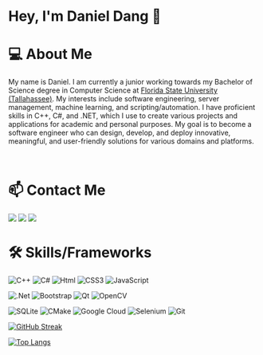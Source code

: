 # Hey, I'm Daniel Dang 👋

# 💻 About Me

My name is Daniel. I am currently a junior working towards my Bachelor of Science degree in Computer Science at [Florida State University (Tallahassee)](https://www.cs.fsu.edu/academics/undergraduate-programs/bscs/). My interests include software engineering, server management, machine learning, and scripting/automation. I have proficient skills in C++, C#, and .NET, which I use to create various projects and applications for academic and personal purposes. My goal is to become a software engineer who can design, develop, and deploy innovative, meaningful, and user-friendly solutions for various domains and platforms.

<br/>

# 📫 Contact Me
<span>
    <a href="mailto:dtd21b@fsu.edu" target="blank"><img src="https://img.shields.io/badge/Microsoft_Outlook-0078D4?style=for-the-badge&logo=microsoft-outlook&logoColor=white"></a>
    <a href="https://www.linkedin.com/in/daniel-dang-cs/" target="blank"><img src="https://img.shields.io/badge/LinkedIn-0077B5?style=for-the-badge&logo=linkedin&logoColor=white"/></a>
    <a href="https://github.com/danieltdang" target="blank"><img src="https://img.shields.io/badge/GitHub-100000?style=for-the-badge&logo=github&logoColor=white"/></a>
</span>

<br/>

# 🛠 Skills/Frameworks

![C++](https://img.shields.io/badge/c++-%2300599C.svg?style=for-the-badge&logo=c%2B%2B&logoColor=white)
![C#](https://img.shields.io/badge/c%23-A179DC?style=for-the-badge&logo=c-sharp&logoColor=white)
![Html](https://img.shields.io/badge/HTML5-E34F26?style=for-the-badge&logo=html5&logoColor=white)
![CSS3](https://img.shields.io/badge/css3-%231572B6.svg?style=for-the-badge&logo=css3&logoColor=white)
![JavaScript](https://img.shields.io/badge/JavaScript-323330?style=for-the-badge&logo=javascript&logoColor=F7DF1E)

![.Net](https://img.shields.io/badge/.NET-5C2D91?style=for-the-badge&logo=.net&logoColor=white)
![Bootstrap](https://img.shields.io/badge/Bootstrap-563D7C?style=for-the-badge&logo=bootstrap&logoColor=white)
![Qt](https://img.shields.io/badge/Qt-%23217346.svg?style=for-the-badge&logo=Qt&logoColor=white)
![OpenCV](https://img.shields.io/badge/opencv-%23white.svg?style=for-the-badge&logo=opencv&logoColor=white)

![SQLite](https://img.shields.io/badge/sqlite-%2307405e.svg?style=for-the-badge&logo=sqlite&logoColor=white)
![CMake](https://img.shields.io/badge/CMake-%23008FBA.svg?style=for-the-badge&logo=cmake&logoColor=white)
![Google Cloud](https://img.shields.io/badge/GoogleCloud-%234285F4.svg?style=for-the-badge&logo=google-cloud&logoColor=white)
![Selenium](https://img.shields.io/badge/-selenium-%43B02A?style=for-the-badge&logo=selenium&logoColor=white)
![Git](https://img.shields.io/badge/Git-F05032?style=for-the-badge&logo=git&logoColor=white)

<span>

[![GitHub Streak](https://streak-stats.demolab.com?user=danieltdang&theme=dark&background=000000&card_width=550)](https://git.io/streak-stats)

[![Top Langs](https://github-readme-stats.vercel.app/api/top-langs/?username=danieltdang&layout=compact&theme=vision-friendly-dark&card_width=550)](https://github.com/anuraghazra/github-readme-stats)

</span>